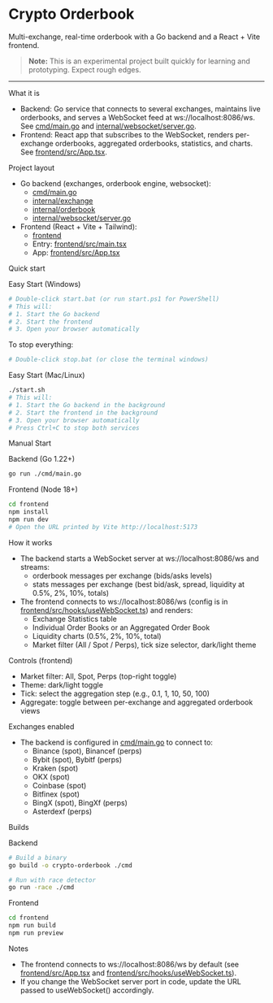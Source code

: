 # Crypto Orderbook

Multi-exchange, real-time orderbook with a Go backend and a React + Vite frontend.

> **Note:** This is an experimental project built quickly for learning and prototyping. Expect rough edges.

---

What it is
- Backend: Go service that connects to several exchanges, maintains live orderbooks, and serves a WebSocket feed at ws://localhost:8086/ws. See [cmd/main.go](cmd/main.go) and [internal/websocket/server.go](internal/websocket/server.go).
- Frontend: React app that subscribes to the WebSocket, renders per-exchange orderbooks, aggregated orderbooks, statistics, and charts. See [frontend/src/App.tsx](frontend/src/App.tsx).

Project layout
- Go backend (exchanges, orderbook engine, websocket):
  - [cmd/main.go](cmd/main.go)
  - [internal/exchange](internal/exchange)
  - [internal/orderbook](internal/orderbook)
  - [internal/websocket/server.go](internal/websocket/server.go)
- Frontend (React + Vite + Tailwind):
  - [frontend](frontend)
  - Entry: [frontend/src/main.tsx](frontend/src/main.tsx)
  - App: [frontend/src/App.tsx](frontend/src/App.tsx)

Quick start

Easy Start (Windows)
```bash
# Double-click start.bat (or run start.ps1 for PowerShell)
# This will:
# 1. Start the Go backend
# 2. Start the frontend
# 3. Open your browser automatically
```

To stop everything:
```bash
# Double-click stop.bat (or close the terminal windows)
```

Easy Start (Mac/Linux)
```bash
./start.sh
# This will:
# 1. Start the Go backend in the background
# 2. Start the frontend in the background
# 3. Open your browser automatically
# Press Ctrl+C to stop both services
```

Manual Start

Backend (Go 1.22+)
```bash
go run ./cmd/main.go
```

Frontend (Node 18+)
```bash
cd frontend
npm install
npm run dev
# Open the URL printed by Vite http://localhost:5173
```

How it works
- The backend starts a WebSocket server at ws://localhost:8086/ws and streams:
  - orderbook messages per exchange (bids/asks levels)
  - stats messages per exchange (best bid/ask, spread, liquidity at 0.5%, 2%, 10%, totals)
- The frontend connects to ws://localhost:8086/ws (config is in [frontend/src/hooks/useWebSocket.ts](frontend/src/hooks/useWebSocket.ts)) and renders:
  - Exchange Statistics table
  - Individual Order Books or an Aggregated Order Book
  - Liquidity charts (0.5%, 2%, 10%, total)
  - Market filter (All / Spot / Perps), tick size selector, dark/light theme

Controls (frontend)
- Market filter: All, Spot, Perps (top-right toggle)
- Theme: dark/light toggle
- Tick: select the aggregation step (e.g., 0.1, 1, 10, 50, 100)
- Aggregate: toggle between per-exchange and aggregated orderbook views

Exchanges enabled
- The backend is configured in [cmd/main.go](cmd/main.go) to connect to:
  - Binance (spot), Binancef (perps)
  - Bybit (spot), Bybitf (perps)
  - Kraken (spot)
  - OKX (spot)
  - Coinbase (spot)
  - Bitfinex (spot)
  - BingX (spot), BingXf (perps)
  - Asterdexf (perps)

Builds

Backend
```bash
# Build a binary
go build -o crypto-orderbook ./cmd

# Run with race detector
go run -race ./cmd
```

Frontend
```bash
cd frontend
npm run build
npm run preview
```

Notes
- The frontend connects to ws://localhost:8086/ws by default (see [frontend/src/App.tsx](frontend/src/App.tsx) and [frontend/src/hooks/useWebSocket.ts](frontend/src/hooks/useWebSocket.ts)).
- If you change the WebSocket server port in code, update the URL passed to useWebSocket() accordingly.
